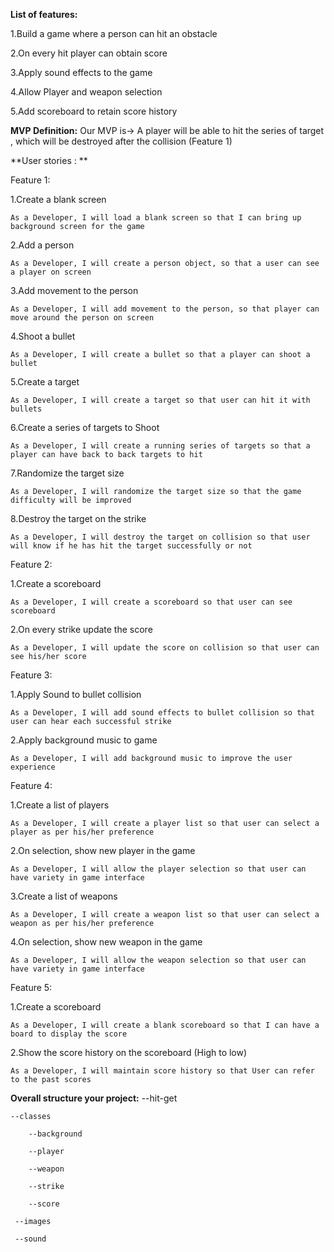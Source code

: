 **List of features:**

1.Build a game where a person can hit an obstacle 

2.On every hit player can obtain score 

3.Apply sound effects to the game 

4.Allow Player and weapon selection

5.Add scoreboard to retain score history 

**MVP Definition:**
Our MVP is-> A player will be able to hit the series of target , which will be destroyed after the collision (Feature 1) 

**User stories : **

Feature 1: 

1.Create a blank screen 

    As a Developer, I will load a blank screen so that I can bring up background screen for the game 
    
2.Add a person 

    As a Developer, I will create a person object, so that a user can see a player on screen 
    
3.Add movement to the person 

    As a Developer, I will add movement to the person, so that player can move around the person on screen  
    
4.Shoot a bullet 

    As a Developer, I will create a bullet so that a player can shoot a bullet 
    
5.Create a target 

    As a Developer, I will create a target so that user can hit it with bullets 
    
6.Create a series of targets to Shoot 

    As a Developer, I will create a running series of targets so that a player can have back to back targets to hit 
    
7.Randomize the target size 

    As a Developer, I will randomize the target size so that the game difficulty will be improved 
    
8.Destroy the target on the strike

    As a Developer, I will destroy the target on collision so that user will know if he has hit the target successfully or not  

Feature 2: 

1.Create a scoreboard 

    As a Developer, I will create a scoreboard so that user can see scoreboard 
    
2.On every strike update the score 

    As a Developer, I will update the score on collision so that user can see his/her score 
 

Feature 3: 

1.Apply Sound to bullet collision 

    As a Developer, I will add sound effects to bullet collision so that user can hear each successful strike 
    
2.Apply background music to game 

    As a Developer, I will add background music to improve the user experience 


Feature 4: 

1.Create a list of players 

    As a Developer, I will create a player list so that user can select a player as per his/her preference 
    
2.On selection, show new player in the game 

    As a Developer, I will allow the player selection so that user can have variety in game interface  
    
3.Create a list of weapons 

    As a Developer, I will create a weapon list so that user can select a weapon as per his/her preference
    
4.On selection, show new weapon in the game 

    As a Developer, I will allow the weapon selection so that user can have variety in game interface  
    
 

Feature 5: 

1.Create a scoreboard 

    As a Developer, I will create a blank scoreboard so that I can have a board to display the score 
    
2.Show the score history on the scoreboard (High to low) 

    As a Developer, I will maintain score history so that User can refer to the past scores 



**Overall structure your project:**
--hit-get

    --classes
    
        --background
        
        --player
        
        --weapon
        
        --strike
        
        --score
        
     --images
     
     --sound
    
